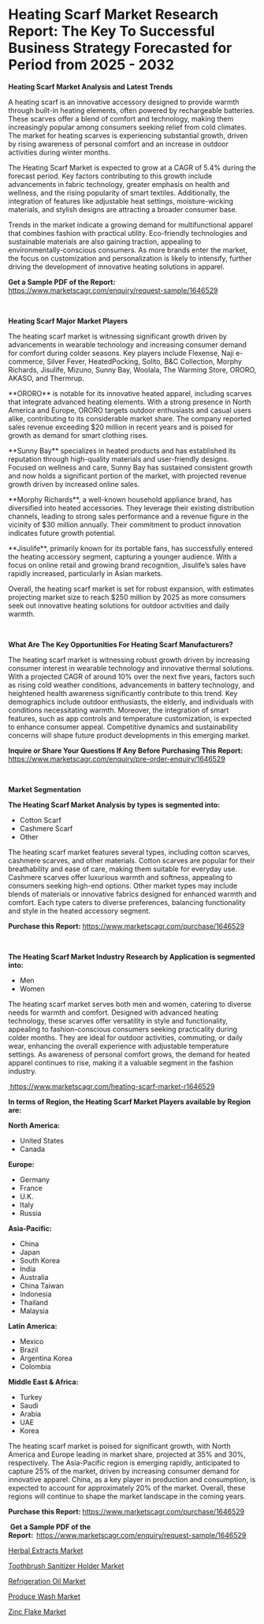<p><h1>Heating Scarf Market Research Report: The Key To Successful Business Strategy Forecasted for Period from 2025 - 2032</h1></p><p><strong>Heating Scarf Market Analysis and Latest Trends</strong></p>
<p><p>A heating scarf is an innovative accessory designed to provide warmth through built-in heating elements, often powered by rechargeable batteries. These scarves offer a blend of comfort and technology, making them increasingly popular among consumers seeking relief from cold climates. The market for heating scarves is experiencing substantial growth, driven by rising awareness of personal comfort and an increase in outdoor activities during winter months.</p><p>The Heating Scarf Market is expected to grow at a CAGR of 5.4% during the forecast period. Key factors contributing to this growth include advancements in fabric technology, greater emphasis on health and wellness, and the rising popularity of smart textiles. Additionally, the integration of features like adjustable heat settings, moisture-wicking materials, and stylish designs are attracting a broader consumer base.</p><p>Trends in the market indicate a growing demand for multifunctional apparel that combines fashion with practical utility. Eco-friendly technologies and sustainable materials are also gaining traction, appealing to environmentally-conscious consumers. As more brands enter the market, the focus on customization and personalization is likely to intensify, further driving the development of innovative heating solutions in apparel.</p></p>
<p><strong>Get a Sample PDF of the Report:&nbsp;</strong> <a href="https://www.marketscagr.com/enquiry/request-sample/1646529?utm_campaign=2126&utm_medium=2&utm_source=Github&utm_content=ia&utm_term=09022025&utm_id=heating-scarf">https://www.marketscagr.com/enquiry/request-sample/1646529</a></p>
<p>&nbsp;</p>
<p><strong>Heating Scarf Major Market Players</strong></p>
<p><p>The heating scarf market is witnessing significant growth driven by advancements in wearable technology and increasing consumer demand for comfort during colder seasons. Key players include Flexense, Naji e-commerce, Silver Fever, HeatedPocking, Solito, B&C Collection, Morphy Richards, Jisulife, Mizuno, Sunny Bay, Woolala, The Warming Store, ORORO, AKASO, and Thermrup.</p><p>**ORORO** is notable for its innovative heated apparel, including scarves that integrate advanced heating elements. With a strong presence in North America and Europe, ORORO targets outdoor enthusiasts and casual users alike, contributing to its considerable market share. The company reported sales revenue exceeding $20 million in recent years and is poised for growth as demand for smart clothing rises.</p><p>**Sunny Bay** specializes in heated products and has established its reputation through high-quality materials and user-friendly designs. Focused on wellness and care, Sunny Bay has sustained consistent growth and now holds a significant portion of the market, with projected revenue growth driven by increased online sales.</p><p>**Morphy Richards**, a well-known household appliance brand, has diversified into heated accessories. They leverage their existing distribution channels, leading to strong sales performance and a revenue figure in the vicinity of $30 million annually. Their commitment to product innovation indicates future growth potential.</p><p>**Jisulife**, primarily known for its portable fans, has successfully entered the heating accessory segment, capturing a younger audience. With a focus on online retail and growing brand recognition, Jisulife’s sales have rapidly increased, particularly in Asian markets.</p><p>Overall, the heating scarf market is set for robust expansion, with estimates projecting market size to reach $250 million by 2025 as more consumers seek out innovative heating solutions for outdoor activities and daily warmth.</p></p>
<p>&nbsp;</p>
<p><strong>What Are The Key Opportunities For Heating Scarf Manufacturers?</strong></p>
<p><p>The heating scarf market is witnessing robust growth driven by increasing consumer interest in wearable technology and innovative thermal solutions. With a projected CAGR of around 10% over the next five years, factors such as rising cold weather conditions, advancements in battery technology, and heightened health awareness significantly contribute to this trend. Key demographics include outdoor enthusiasts, the elderly, and individuals with conditions necessitating warmth. Moreover, the integration of smart features, such as app controls and temperature customization, is expected to enhance consumer appeal. Competitive dynamics and sustainability concerns will shape future product developments in this emerging market.</p></p>
<p><strong>Inquire or Share Your Questions If Any Before Purchasing This Report:</strong> <a href="https://www.marketscagr.com/enquiry/pre-order-enquiry/1646529?utm_campaign=2126&utm_medium=2&utm_source=Github&utm_content=ia&utm_term=09022025&utm_id=heating-scarf">https://www.marketscagr.com/enquiry/pre-order-enquiry/1646529</a></p>
<p>&nbsp;</p>
<p><strong>Market Segmentation</strong></p>
<p><strong>The Heating Scarf Market Analysis by types is segmented into:</strong></p>
<p><ul><li>Cotton Scarf</li><li>Cashmere Scarf</li><li>Other</li></ul></p>
<p><p>The heating scarf market features several types, including cotton scarves, cashmere scarves, and other materials. Cotton scarves are popular for their breathability and ease of care, making them suitable for everyday use. Cashmere scarves offer luxurious warmth and softness, appealing to consumers seeking high-end options. Other market types may include blends of materials or innovative fabrics designed for enhanced warmth and comfort. Each type caters to diverse preferences, balancing functionality and style in the heated accessory segment.</p></p>
<p><strong>Purchase this Report:&nbsp;</strong><a href="https://www.marketscagr.com/purchase/1646529?utm_campaign=2126&utm_medium=2&utm_source=Github&utm_content=ia&utm_term=09022025&utm_id=heating-scarf">https://www.marketscagr.com/purchase/1646529</a></p>
<p>&nbsp;</p>
<p><strong>The Heating Scarf Market Industry Research by Application is segmented into:</strong></p>
<p><ul><li>Men</li><li>Women</li></ul></p>
<p><p>The heating scarf market serves both men and women, catering to diverse needs for warmth and comfort. Designed with advanced heating technology, these scarves offer versatility in style and functionality, appealing to fashion-conscious consumers seeking practicality during colder months. They are ideal for outdoor activities, commuting, or daily wear, enhancing the overall experience with adjustable temperature settings. As awareness of personal comfort grows, the demand for heated apparel continues to rise, making it a valuable segment in the fashion industry.</p></p>
<p><a href="https://www.marketscagr.com/heating-scarf-market-r1646529?utm_campaign=2126&utm_medium=2&utm_source=Github&utm_content=ia&utm_term=09022025&utm_id=heating-scarf">&nbsp;https://www.marketscagr.com/heating-scarf-market-r1646529</a></p>
<p><strong>In terms of Region, the Heating Scarf Market Players available by Region are:</strong></p>
<p>
    <p> <strong> North America: </strong>
        <ul>
            <li>United States</li>
            <li>Canada</li>
        </ul>
        </p> 
    <p> <strong> Europe: </strong>
        <ul>
            <li>Germany</li>
            <li>France</li>
            <li>U.K.</li>
            <li>Italy</li>
            <li>Russia</li>
        </ul>
        </p> 
    <p> <strong> Asia-Pacific: </strong>
        <ul>
            <li>China</li>
            <li>Japan</li>
            <li>South Korea</li>
            <li>India</li>
            <li>Australia</li>
            <li>China Taiwan</li>
            <li>Indonesia</li>
            <li>Thailand</li>
            <li>Malaysia</li>
        </ul>
        </p> 
    <p> <strong> Latin America: </strong>
        <ul>
            <li>Mexico</li>
            <li>Brazil</li>
            <li>Argentina Korea</li>
            <li>Colombia</li>
        </ul>
        </p> 
    <p> <strong> Middle East & Africa: </strong>
        <ul>
            <li>Turkey</li>
            <li>Saudi</li>
            <li>Arabia</li>
            <li>UAE</li>
            <li>Korea</li>
        </ul>
    </p>
    </p>
<p><p>The heating scarf market is poised for significant growth, with North America and Europe leading in market share, projected at 35% and 30%, respectively. The Asia-Pacific region is emerging rapidly, anticipated to capture 25% of the market, driven by increasing consumer demand for innovative apparel. China, as a key player in production and consumption, is expected to account for approximately 20% of the market. Overall, these regions will continue to shape the market landscape in the coming years.</p></p>
<p><strong>Purchase this Report: </strong><a href="https://www.marketscagr.com/purchase/1646529?utm_campaign=2126&utm_medium=2&utm_source=Github&utm_content=ia&utm_term=09022025&utm_id=heating-scarf">https://www.marketscagr.com/purchase/1646529</a></p>
<p>&nbsp;<strong>Get a Sample PDF of the Report:&nbsp;&nbsp;</strong><a href="https://www.marketscagr.com/enquiry/request-sample/1646529?utm_campaign=2126&utm_medium=2&utm_source=Github&utm_content=ia&utm_term=09022025&utm_id=heating-scarf">https://www.marketscagr.com/enquiry/request-sample/1646529</a></p>
<p><strong></strong></p>
<p><p><a href="https://www.linkedin.com/pulse/herbal-extracts-market-insights-cover-both-historical-trends-p5p0e?utm_campaign=2126&utm_medium=2&utm_source=Github&utm_content=ia&utm_term=09022025&utm_id=heating-scarf">Herbal Extracts Market</a></p><p><a href="https://github.com/gukenneth26571/Market-Research-Report-List-1/blob/main/toothbrush-sanitizer-holder-market.md?utm_campaign=2126&utm_medium=2&utm_source=Github&utm_content=ia&utm_term=09022025&utm_id=heating-scarf">Toothbrush Sanitizer Holder Market</a></p><p><a href="https://www.linkedin.com/pulse/refrigeration-oil-market-growth-2025-2032-factors-behind-its-veose?utm_campaign=2126&utm_medium=2&utm_source=Github&utm_content=ia&utm_term=09022025&utm_id=heating-scarf">Refrigeration Oil Market</a></p><p><a href="https://www.linkedin.com/pulse/comprehensive-analysis-produce-wash-market-size-expected-cagr-6jd2e?utm_campaign=2126&utm_medium=2&utm_source=Github&utm_content=ia&utm_term=09022025&utm_id=heating-scarf">Produce Wash Market</a></p><p><a href="https://www.linkedin.com/pulse/zinc-flake-market-expected-continue-its-upward-trajectory-projected-iyhde?utm_campaign=2126&utm_medium=2&utm_source=Github&utm_content=ia&utm_term=09022025&utm_id=heating-scarf">Zinc Flake Market</a></p></p>